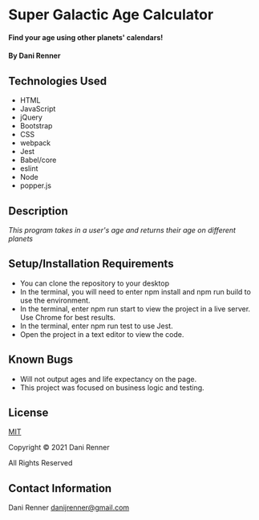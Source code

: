# Super Galactic Age Calculator

#### Find your age using other planets' calendars!

#### By Dani Renner

## Technologies Used

* HTML
* JavaScript
* jQuery
* Bootstrap
* CSS
* webpack
* Jest
* Babel/core
* eslint
* Node
* popper.js

## Description
_This program takes in a user's age and returns their age on different planets_

## Setup/Installation Requirements

* You can clone the repository to your desktop
* In the terminal, you will need to enter npm install and npm run build to use the environment.
* In the terminal, enter npm run start to view the project in a live server. Use Chrome for best results.
* In the terminal, enter npm run test to use Jest.
* Open the project in a text editor to view the code.

## Known Bugs

* Will not output ages and life expectancy on the page.
* This project was focused on business logic and testing.

## License

[MIT](https://opensource.org/licenses/MIT)

Copyright © 2021 Dani Renner

All Rights Reserved

## Contact Information

Dani Renner danijrenner@gmail.com